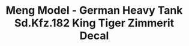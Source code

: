 ---
layout: product
title: "Meng Model - German Heavy Tank Sd.Kfz.182 King Tiger Zimmerit Decal"
price: "1600" 
desc: "N/A"
img_path: "/assets/img/MM-SPS-039.webp"
brand: "N/A"
available: false
special_offer: false
new: false
soon: false
cat: "010000"
subcat: "011000"
subsubcat: "0N/A"
sifra: "MM-SPS-039"
popular: false
---